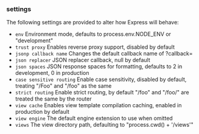 <h3 id='app-settings'>settings</h3>

The following settings are provided to alter how Express will behave:

- `env` Environment mode, defaults to process.env.NODE_ENV or "development"
- `trust proxy` Enables reverse proxy support, disabled by default
- `jsonp callback name` Changes the default callback name of ?callback=
- `json replacer` JSON replacer callback, null by default
- `json spaces` JSON response spaces for formatting, defaults to 2 in development, 0 in production
- `case sensitive routing` Enable case sensitivity, disabled by default, treating "/Foo" and "/foo" as the same
- `strict routing` Enable strict routing, by default "/foo" and "/foo/" are treated the same by the router
- `view cache` Enables view template compilation caching, enabled in production by default
- `view engine` The default engine extension to use when omitted
- `views` The view directory path, defaulting to "process.cwd() + '/views'"
